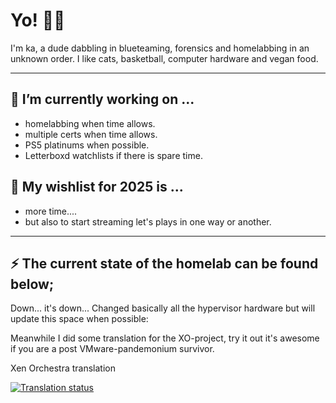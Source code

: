 # Yo! 🖖🏽

I'm ka, a dude dabbling in blueteaming, forensics and homelabbing in an unknown order. I like cats, basketball, computer hardware and vegan food.

---

## 🔨 I’m currently working on ...

* homelabbing when time allows.
* multiple certs when time allows.
* PS5 platinums when possible.
* Letterboxd watchlists if there is spare time.


## 🎄 My wishlist for 2025 is ...
* more time....
* but also to start streaming let's plays in one way or another.

---

## ⚡ The current state of the homelab can be found below;

Down... it's down... Changed basically all the hypervisor hardware but will update this space when possible:

Meanwhile I did some translation for the XO-project, try it out it's awesome if you are a post VMware-pandemonium survivor.

Xen Orchestra translation

<a href="https://translate.vates.tech/user/morna/">
<img src="http://translate.vates.tech/widget/xen-orchestra/xen-orchestra-6/sv/svg-badge.svg" alt="Translation status" />
</a>

<!--
**this page** is a ✨ _special_ ✨ repository because its `README.md` (this file) appears on your GitHub profile.

Here are some ideas to get you started:

- 🔭 I’m currently working on ...
- 🌱 I’m currently learning ...
- 👯 I’m looking to collaborate on ...
- 🤔 I’m looking for help with ...
- 💬 Ask me about ...
- 📫 How to reach me: ...
- 😄 Pronouns: ...
- ⚡ Fun fact: ...
-->
